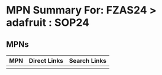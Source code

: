 



# MPN Summary For: FZAS24 > adafruit : SOP24

## MPNs
  

|MPN|Direct Links|Search Links|
| :--- | :--- | :--- |
||||

